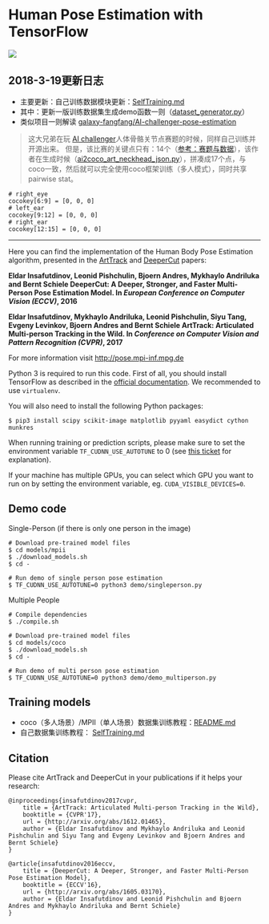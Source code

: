 # Human Pose Estimation with TensorFlow

![](images/teaser.png)

## 2018-3-19更新日志

 - 主要更新：自己训练数据模块更新：[SelfTraining.md](https://github.com/mattzheng/pose-tensorflow-detailed/blob/master/models/SelfTraining.md)
 - 其中：更新一版训练数据集生成demo函数一则（[dataset_generator.py](https://github.com/mattzheng/pose-tensorflow-detailed/blob/master/models/dataset_generator.py)）
 - 类似项目一则解读 [galaxy-fangfang/AI-challenger-pose-estimation](https://github.com/galaxy-fangfang/AI-challenger-pose-estimation)

> 这大兄弟在玩 [AI challenger](https://challenger.ai/)人体骨骼关节点赛题的时候，同样自己训练并开源出来。
> 但是，该比赛的关键点只有：14个（[参考：赛题与数据](https://challenger.ai/competition/keypoint/subject)），该作者在生成时候（[ai2coco_art_neckhead_json.py](https://github.com/galaxy-fangfang/AI-challenger-pose-estimation/blob/master/ai2coco_art_neckhead_json.py)），拼凑成17个点，与coco一致，然后就可以完全使用coco框架训练（多人模式），同时共享pairwise  stat。

```
# right_eye
cocokey[6:9] = [0, 0, 0]
# left_ear
cocokey[9:12] = [0, 0, 0]
# right_ear
cocokey[12:15] = [0, 0, 0]
```


----------


Here you can find the implementation of the Human Body Pose Estimation algorithm,
presented in the [ArtTrack](http://arxiv.org/abs/1612.01465) and [DeeperCut](http://arxiv.org/abs/1605.03170) papers:

**Eldar Insafutdinov, Leonid Pishchulin, Bjoern Andres, Mykhaylo Andriluka and Bernt Schiele
DeeperCut:  A Deeper, Stronger, and Faster Multi-Person Pose Estimation Model.
In _European Conference on Computer Vision (ECCV)_, 2016**

**Eldar Insafutdinov, Mykhaylo Andriluka, Leonid Pishchulin, Siyu Tang, Evgeny Levinkov, Bjoern Andres and Bernt Schiele
ArtTrack: Articulated Multi-person Tracking in the Wild.
In _Conference on Computer Vision and Pattern Recognition (CVPR)_, 2017**

For more information visit http://pose.mpi-inf.mpg.de

Python 3 is required to run this code.
First of all, you should install TensorFlow as described in the
[official documentation](https://www.tensorflow.org/install/).
We recommended to use `virtualenv`.

You will also need to install the following Python packages:

```
$ pip3 install scipy scikit-image matplotlib pyyaml easydict cython munkres
```

When running training or prediction scripts, please make sure to set the environment variable
`TF_CUDNN_USE_AUTOTUNE` to 0 (see [this ticket](https://github.com/tensorflow/tensorflow/issues/5048)
for explanation).

If your machine has multiple GPUs, you can select which GPU you want to run on
by setting the environment variable, eg. `CUDA_VISIBLE_DEVICES=0`.

## Demo code

Single-Person (if there is only one person in the image)

```
# Download pre-trained model files
$ cd models/mpii
$ ./download_models.sh
$ cd -

# Run demo of single person pose estimation
$ TF_CUDNN_USE_AUTOTUNE=0 python3 demo/singleperson.py
```

Multiple People

```
# Compile dependencies
$ ./compile.sh

# Download pre-trained model files
$ cd models/coco
$ ./download_models.sh
$ cd -

# Run demo of multi person pose estimation
$ TF_CUDNN_USE_AUTOTUNE=0 python3 demo/demo_multiperson.py
```

## Training models

 - coco（多人场景）/MPII（单人场景）数据集训练教程：[README.md](https://github.com/mattzheng/pose-tensorflow-detailed/blob/master/models/README.md)
 - 自己数据集训练教程：
   [SelfTraining.md](https://github.com/mattzheng/pose-tensorflow-detailed/blob/master/models/SelfTraining.md)


## Citation
Please cite ArtTrack and DeeperCut in your publications if it helps your research:

    @inproceedings{insafutdinov2017cvpr,
	    title = {ArtTrack: Articulated Multi-person Tracking in the Wild},
	    booktitle = {CVPR'17},
	    url = {http://arxiv.org/abs/1612.01465},
	    author = {Eldar Insafutdinov and Mykhaylo Andriluka and Leonid Pishchulin and Siyu Tang and Evgeny Levinkov and Bjoern Andres and Bernt Schiele}
    }

    @article{insafutdinov2016eccv,
        title = {DeeperCut: A Deeper, Stronger, and Faster Multi-Person Pose Estimation Model},
	    booktitle = {ECCV'16},
        url = {http://arxiv.org/abs/1605.03170},
        author = {Eldar Insafutdinov and Leonid Pishchulin and Bjoern Andres and Mykhaylo Andriluka and Bernt Schiele}
    }

